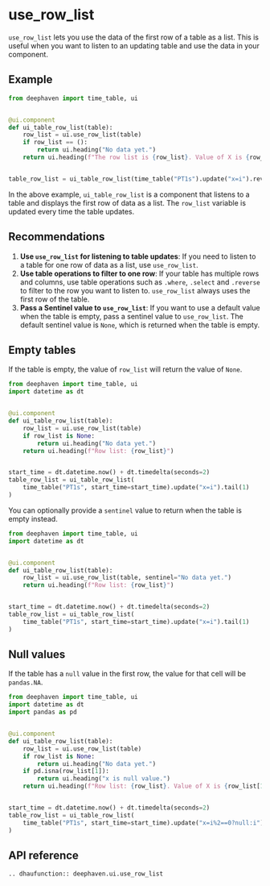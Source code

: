 # use_row_list

`use_row_list` lets you use the data of the first row of a table as a list. This is useful when you want to listen to an updating table and use the data in your component.

## Example

```python
from deephaven import time_table, ui


@ui.component
def ui_table_row_list(table):
    row_list = ui.use_row_list(table)
    if row_list == ():
        return ui.heading("No data yet.")
    return ui.heading(f"The row list is {row_list}. Value of X is {row_list[1]}.")


table_row_list = ui_table_row_list(time_table("PT1s").update("x=i").reverse())
```

In the above example, `ui_table_row_list` is a component that listens to a table and displays the first row of data as a list. The `row_list` variable is updated every time the table updates.

## Recommendations

1. **Use `use_row_list` for listening to table updates**: If you need to listen to a table for one row of data as a list, use `use_row_list`.
2. **Use table operations to filter to one row**: If your table has multiple rows and columns, use table operations such as `.where`, `.select` and `.reverse` to filter to the row you want to listen to. `use_row_list` always uses the first row of the table.
3. **Pass a Sentinel value to `use_row_list`**: If you want to use a default value when the table is empty, pass a sentinel value to `use_row_list`. The default sentinel value is `None`, which is returned when the table is empty.

## Empty tables

If the table is empty, the value of `row_list` will return the value of `None`.

```python
from deephaven import time_table, ui
import datetime as dt


@ui.component
def ui_table_row_list(table):
    row_list = ui.use_row_list(table)
    if row_list is None:
        return ui.heading("No data yet.")
    return ui.heading(f"Row list: {row_list}")


start_time = dt.datetime.now() + dt.timedelta(seconds=2)
table_row_list = ui_table_row_list(
    time_table("PT1s", start_time=start_time).update("x=i").tail(1)
)
```

You can optionally provide a `sentinel` value to return when the table is empty instead.

```python
from deephaven import time_table, ui
import datetime as dt


@ui.component
def ui_table_row_list(table):
    row_list = ui.use_row_list(table, sentinel="No data yet.")
    return ui.heading(f"Row list: {row_list}")


start_time = dt.datetime.now() + dt.timedelta(seconds=2)
table_row_list = ui_table_row_list(
    time_table("PT1s", start_time=start_time).update("x=i").tail(1)
)
```

## Null values

If the table has a `null` value in the first row, the value for that cell will be `pandas.NA`.

```python
from deephaven import time_table, ui
import datetime as dt
import pandas as pd


@ui.component
def ui_table_row_list(table):
    row_list = ui.use_row_list(table)
    if row_list is None:
        return ui.heading("No data yet.")
    if pd.isna(row_list[1]):
        return ui.heading("x is null value.")
    return ui.heading(f"Row list: {row_list}. Value of X is {row_list[1]}")


start_time = dt.datetime.now() + dt.timedelta(seconds=2)
table_row_list = ui_table_row_list(
    time_table("PT1s", start_time=start_time).update("x=i%2==0?null:i").tail(1)
)
```

## API reference

```{eval-rst}
.. dhaufunction:: deephaven.ui.use_row_list
```
